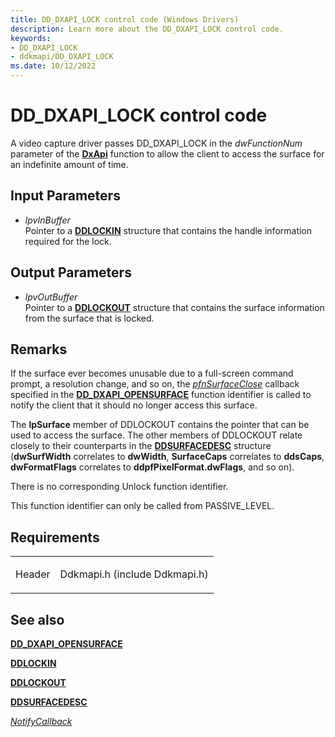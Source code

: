 ```yaml
---
title: DD_DXAPI_LOCK control code (Windows Drivers)
description: Learn more about the DD_DXAPI_LOCK control code.
keywords:
- DD_DXAPI_LOCK
- ddkmapi/DD_DXAPI_LOCK
ms.date: 10/12/2022
---
```


# DD\_DXAPI\_LOCK control code

A video capture driver passes DD\_DXAPI\_LOCK in the *dwFunctionNum* parameter of the [**DxApi**](/windows-hardware/drivers/ddi/dxapi/nf-dxapi-dxapi) function to allow the client to access the surface for an indefinite amount of time.

## Input Parameters

- *lpvInBuffer*  
    Pointer to a [**DDLOCKIN**](/windows/win32/api/ddkmapi/ns-ddkmapi-ddlockin) structure that contains the handle information required for the lock.

## Output Parameters

- *lpvOutBuffer*  
    Pointer to a [**DDLOCKOUT**](/windows/win32/api/ddkmapi/ns-ddkmapi-ddlockout) structure that contains the surface information from the surface that is locked.

## Remarks

If the surface ever becomes unusable due to a full-screen command prompt, a resolution change, and so on, the [*pfnSurfaceClose*](/windows/win32/api/ddkmapi/ns-ddkmapi-ddopensurfacein#members) callback specified in the [**DD\_DXAPI\_OPENSURFACE**](dd-dxapi-opensurface.md) function identifier is called to notify the client that it should no longer access this surface.

The **lpSurface** member of DDLOCKOUT contains the pointer that can be used to access the surface. The other members of DDLOCKOUT relate closely to their counterparts in the [**DDSURFACEDESC**](/windows/win32/api/ddraw/ns-ddraw-ddsurfacedesc) structure (**dwSurfWidth** correlates to **dwWidth**, **SurfaceCaps** correlates to **ddsCaps**, **dwFormatFlags** correlates to **ddpfPixelFormat.dwFlags**, and so on).

There is no corresponding Unlock function identifier.

This function identifier can only be called from PASSIVE\_LEVEL.

## Requirements

<table>
<tbody>
<tr class="odd">
<td><p>Header</p></td>
<td>Ddkmapi.h (include Ddkmapi.h)</td>
</tr>
</tbody>
</table>

## See also

[**DD\_DXAPI\_OPENSURFACE**](dd-dxapi-opensurface.md)

[**DDLOCKIN**](/windows/win32/api/ddkmapi/ns-ddkmapi-ddlockin)

[**DDLOCKOUT**](/windows/win32/api/ddkmapi/ns-ddkmapi-ddlockout)

[**DDSURFACEDESC**](/windows/win32/api/ddraw/ns-ddraw-ddsurfacedesc)

[*NotifyCallback*](notify-callback-functions-in-a-video-capture-driver.md)
